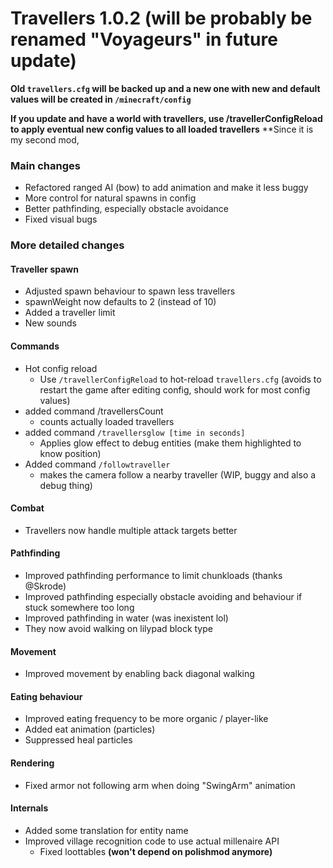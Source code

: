 # Travellers 1.0.2 (will be probably be renamed "Voyageurs" in future update)

**Old `travellers.cfg` will be backed up and a new one with new and default values will be created in `/minecraft/config`**

**If you update and have a world with travellers, use /travellerConfigReload to apply eventual new config values to all loaded travellers**
**Since it is my second mod, 
### Main changes
- Refactored ranged AI (bow) to add animation and make it less buggy
- More control for natural spawns in config
- Better pathfinding, especially obstacle avoidance
- Fixed visual bugs


### More detailed changes

#### Traveller spawn
- Adjusted spawn behaviour to spawn less travellers
- spawnWeight now defaults to 2 (instead of 10)
- Added a traveller limit
- New sounds

#### Commands
- Hot config reload
    - Use `/travellerConfigReload` to hot-reload `travellers.cfg` (avoids to restart the game after editing config, should work for most config values)
- added command /travellersCount
    - counts actually loaded travellers 
- added command `/travellersglow [time in seconds]`
     - Applies glow effect to debug entities (make them highlighted to know position)
- Added command `/followtraveller`
    - makes the camera follow a nearby traveller (WIP, buggy and also a debug thing)

#### Combat
- Travellers now handle multiple attack targets better

#### Pathfinding
- Improved pathfinding performance to limit chunkloads (thanks @Skrode)
- Improved pathfinding especially obstacle avoiding and behaviour if stuck somewhere too long
- Improved pathfinding in water (was inexistent lol)
- They now avoid walking on lilypad block type

#### Movement
- Improved movement by enabling back diagonal walking

#### Eating behaviour
- Improved eating frequency to be more organic / player-like
- Added eat animation (particles)
- Suppressed heal particles

#### Rendering
- Fixed armor not following arm when doing "SwingArm" animation

#### Internals
- Added some translation for entity name
- Improved village recognition code to use actual millenaire API
    - Fixed loottables **(won't depend on polishmod anymore)**